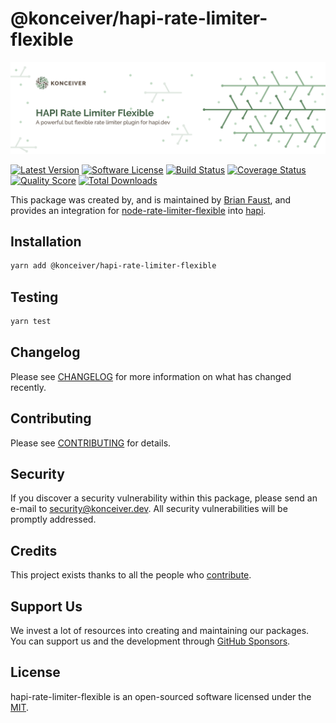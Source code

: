 # @konceiver/hapi-rate-limiter-flexible

<p align="center"><img src="./banner.png" /></p>

[![Latest Version](https://badgen.net/npm/v/@konceiver/hapi-rate-limiter-flexible)](https://npmjs.com/package/@konceiver/hapi-rate-limiter-flexible)
[![Software License](https://badgen.net/npm/license/@konceiver/hapi-rate-limiter-flexible)](https://npmjs.com/package/@konceiver/hapi-rate-limiter-flexible)
[![Build Status](https://img.shields.io/github/workflow/status/konceiver/hapi-rate-limiter-flexible/run-tests?label=tests)](https://github.com/konceiver/hapi-rate-limiter-flexible/actions?query=workflow%3Arun-tests+branch%3Amaster)
[![Coverage Status](https://badgen.net/codeclimate/coverage/konceiver/hapi-rate-limiter-flexible)](https://codeclimate.com/github/konceiver/hapi-rate-limiter-flexible)
[![Quality Score](https://badgen.net/codeclimate/maintainability/konceiver/hapi-rate-limiter-flexible)](https://codeclimate.com/github/konceiver/hapi-rate-limiter-flexible)
[![Total Downloads](https://badgen.net/npm/dt/konceiver/hapi-rate-limiter-flexible)](https://npmjs.com/package/@konceiver/hapi-rate-limiter-flexible)

This package was created by, and is maintained by [Brian Faust](https://github.com/faustbrian), and provides an integration for [node-rate-limiter-flexible](https://github.com/animir/node-rate-limiter-flexible) into [hapi](https://hapi.dev/).

## Installation

```bash
yarn add @konceiver/hapi-rate-limiter-flexible
```

## Testing

```bash
yarn test
```

## Changelog

Please see [CHANGELOG](CHANGELOG.md) for more information on what has changed recently.

## Contributing

Please see [CONTRIBUTING](CONTRIBUTING.md) for details.

## Security

If you discover a security vulnerability within this package, please send an e-mail to security@konceiver.dev. All security vulnerabilities will be promptly addressed.

## Credits

This project exists thanks to all the people who [contribute](../../contributors).

## Support Us

We invest a lot of resources into creating and maintaining our packages. You can support us and the development through [GitHub Sponsors](https://github.com/sponsors/faustbrian).

## License

hapi-rate-limiter-flexible is an open-sourced software licensed under the [MIT](LICENSE.md).
